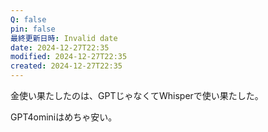 ```yaml
---
Q: false
pin: false
最終更新日時: Invalid date
date: 2024-12-27T22:35
modified: 2024-12-27T22:35
created: 2024-12-27T22:35
---
```

  

金使い果たしたのは、GPTじゃなくてWhisperで使い果たした。

GPT4ominiはめちゃ安い。